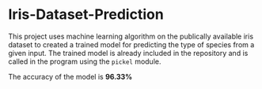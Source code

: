 # Iris-Dataset-Prediction

This project uses machine learning algorithm on the publically available iris dataset to created a trained model for predicting the type of species from a given input. The trained model is already included in the repository and is called in the program using the `pickel` module. 

The accuracy of the model is **96.33%**
